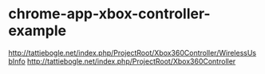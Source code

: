 chrome-app-xbox-controller-example
==================================

http://tattiebogle.net/index.php/ProjectRoot/Xbox360Controller/WirelessUsbInfo
http://tattiebogle.net/index.php/ProjectRoot/Xbox360Controller

